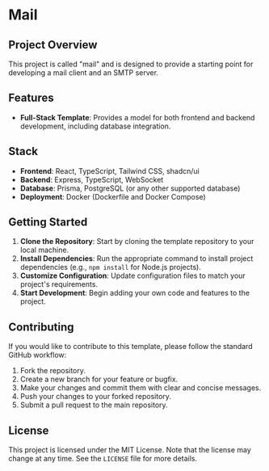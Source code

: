 # Mail

## Project Overview

This project is called "mail" and is designed to provide a starting point for developing a mail client and an SMTP server.

## Features

- **Full-Stack Template**: Provides a model for both frontend and backend development, including database integration.

## Stack

- **Frontend**: React, TypeScript, Tailwind CSS, shadcn/ui
- **Backend**: Express, TypeScript, WebSocket
- **Database**: Prisma, PostgreSQL (or any other supported database)
- **Deployment**: Docker (Dockerfile and Docker Compose)

## Getting Started

1. **Clone the Repository**: Start by cloning the template repository to your local machine.
2. **Install Dependencies**: Run the appropriate command to install project dependencies (e.g., `npm install` for Node.js projects).
3. **Customize Configuration**: Update configuration files to match your project's requirements.
4. **Start Development**: Begin adding your own code and features to the project.

## Contributing

If you would like to contribute to this template, please follow the standard GitHub workflow:

1. Fork the repository.
2. Create a new branch for your feature or bugfix.
3. Make your changes and commit them with clear and concise messages.
4. Push your changes to your forked repository.
5. Submit a pull request to the main repository.

## License

This project is licensed under the MIT License. Note that the license may change at any time. See the `LICENSE` file for more details.
